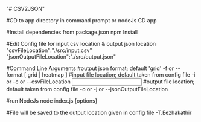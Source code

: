 "# CSV2JSON" 

#CD to app directory in command prompt or nodeJs 
CD app

#Install dependencies from package.json
npm Install

#Edit Config file for input csv location & output json location
"csvFileLocation":"./src/input.csv"
"jsonOutputFileLocation":"./src/output.json"

#Command Line Arguments
#output json format; default 'grid'
-f or --format [ grid | heatmap ] 
#input file location; default taken from config file
-i or -c or --csvFileLocation <input csv file path>
#output file location;  default taken from config file
-o or -j or --jsonOutputFileLocation <output Json file path>


#run NodeJs
node index.js [options]

#File will be saved to the output location given in config file
-T.Eezhakathir
